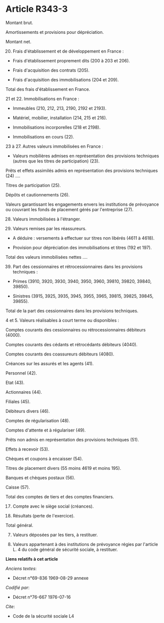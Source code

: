 # Article R343-3

Montant brut.

Amortissements et provisions pour dépréciation.

Montant net.

20. Frais d'établissement et de développement en France :

- Frais d'établissement proprement dits (200 à 203 et 206).

- Frais d'acquisition des contrats (205).

- Frais d'acquisition des immobilisations (204 et 209).

Total des frais d'établissement en France.

21 et 22. Immobilisations en France :

- Immeubles (210, 212, 213, 2190, 2192 et 2193).

- Matériel, mobilier, installation (214, 215 et 216).

- Immobilisations incorporelles (218 et 2198).

- Immobilisations en cours (22).

23 à 27. Autres valeurs immobilisées en France :

- Valeurs mobilières admises en représentation des provisions techniques (autres que les titres de participation) (23).

Prêts et effets assimilés admis en représentation des provisions techniques (24) ....

Titres de participation (25).

Dépôts et cautionnements (26).

Valeurs garantissant les engagements envers les institutions de prévoyance ou couvrant les fonds de placement gérés par
l'entreprise (27).

28. Valeurs immobilisées à l'étranger.

29. Valeurs remises par les réassureurs.

- A déduire : versements à effectuer sur titres non libérés (4611 à 4618).

- Provision pour dépréciation des immobilisations et titres (192 et 197).

Total des valeurs immobilisées nettes ....

39. Part des cessionnaires et rétrocessionnaires dans les provisions techniques :

- Primes (3910, 3920, 3930, 3940, 3950, 3960, 39810, 39820, 39840, 39850).

- Sinistres (3915, 3925, 3935, 3945, 3955, 3965, 39815, 39825, 39845, 39855).

Total de la part des cessionnaires dans les provisions techniques.

4 et 5. Valeurs réalisables à court terme ou disponibles :

Comptes courants des cessionnaires ou rétrocessionnaires débiteurs (4000).

Comptes courants des cédants et rétrocédants débiteurs (4040).

Comptes courants des coassureurs débiteurs (4080).

Créances sur les assurés et les agents (41).

Personnel (42).

Etat (43).

Actionnaires (44).

Filiales (45).

Débiteurs divers (46).

Comptes de régularisation (48).

Comptes d'attente et à régulariser (49).

Prêts non admis en représentation des provisions techniques (51).

Effets à recevoir (53).

Chèques et coupons à encaisser (54).

Titres de placement divers (55 moins 4619 et moins 195).

Banques et chèques postaux (56).

Caisse (57).

Total des comptes de tiers et des comptes financiers.

17. Compte avec le siège social (créances).

87. Résultats (perte de l'exercice).

Total général.

07. Valeurs déposées par les tiers, à restituer.

09. Valeurs appartenant à des institutions de prévoyance régies par l'article L. 4 du code général de sécurité sociale, à
restituer.

**Liens relatifs à cet article**

_Anciens textes_:

  - Décret n°69-836 1969-08-29 annexe

_Codifié par_:

  - Décret n°76-667 1976-07-16

_Cite_:

  - Code de la sécurité sociale L4

